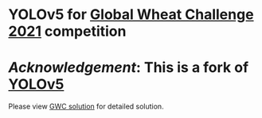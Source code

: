 # YOLOv5 for [Global Wheat Challenge 2021](https://www.aicrowd.com/challenges/global-wheat-challenge-2021) competition
# *Acknowledgement*: This is a fork of [YOLOv5](https://github.com/ultralytics/yolov5)

Please view [GWC solution](https://github.com/ksnxr/GWC_solution) for detailed solution.
